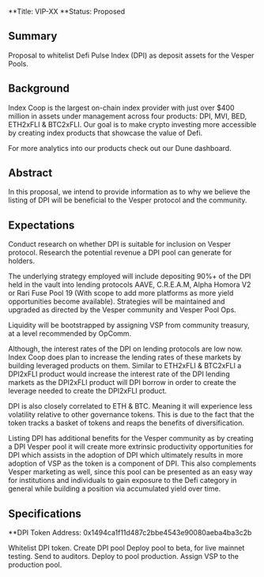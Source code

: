 **Title: VIP-XX
**Status: Proposed

## Summary
Proposal to whitelist Defi Pulse Index (DPI) as deposit assets for the Vesper Pools.

## Background
Index Coop is the largest on-chain index provider with just over $400 million in assets under management across four products: DPI, MVI, BED, ETH2xFLI & BTC2xFLI. Our goal is to make crypto investing more accessible by creating index products that showcase the value of Defi.

For more analytics into our products check out our Dune dashboard.

## Abstract
In this proposal, we intend to provide information as to why we believe the listing of DPI will be beneficial to the Vesper protocol and the community.

## Expectations
Conduct research on whether DPI is suitable for inclusion on Vesper protocol. Research the potential revenue a DPI pool can generate for holders.

The underlying strategy employed will include depositing 90%+ of the DPI held in the vault into lending protocols AAVE, C.R.E.A.M, Alpha Homora V2 or Rari Fuse Pool 19 (With scope to add more platforms as more yield opportunities become available). Strategies will be maintained and upgraded as directed by the Vesper community and Vesper Pool Ops.

Liquidity will be bootstrapped by assigning VSP from community treasury, at a level recommended by OpComm.

Although, the interest rates of the DPI on lending protocols are low now. Index Coop does plan to increase the lending rates of these markets by building leveraged products on them. Similar to ETH2xFLI & BTC2xFLI a DPI2xFLI product would increase the interest rate of the DPI lending markets as the DPI2xFLI product will DPI borrow in order to create the leverage needed to create the DPI2xFLI product.

DPI is also closely correlated to ETH & BTC. Meaning it will experience less volatility relative to other governance tokens. This is due to the fact that the token tracks a basket of tokens and reaps the benefits of diversification.

Listing DPI has additional benefits for the Vesper community as by creating a DPI Vesper pool it will create more extrinsic productivity opportunities for DPI which assists in the adoption of DPI which ultimately results in more adoption of VSP as the token is a component of DPI. This also complements Vesper marketing as well, since this pool can be presented as an easy way for institutions and individuals to gain exposure to the Defi category in general while building a position via accumulated yield over time.

## Specifications

**DPI Token Address: 0x1494ca1f11d487c2bbe4543e90080aeba4ba3c2b

Whitelist DPI token.
Create DPI pool
Deploy pool to beta, for live mainnet testing.
Send to auditors.
Deploy to pool production.
Assign VSP to the production pool.
